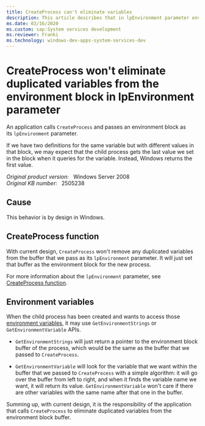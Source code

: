 ```yaml
---
title: CreateProcess can't eliminate variables
description: This article describes that in lpEnvironment parameter environment block, CreateProcess won't eliminate duplicated variables.
ms.date: 03/16/2020
ms.custom: sap:System services development
ms.reviewer: Franki
ms.technology: windows-dev-apps-system-services-dev
---
```

# CreateProcess won't eliminate duplicated variables from the environment block in lpEnvironment parameter

An application calls `CreateProcess` and passes an environment block as its `lpEnvironment` parameter.

If we have two definitions for the same variable but with different values in that block, we may expect that the child process gets the last value we set in the block when it queries for the variable. Instead, Windows returns the first value.

_Original product version:_ &nbsp; Windows Server 2008  
_Original KB number:_ &nbsp; 2505238

## Cause

This behavior is by design in Windows.

## CreateProcess function

With current design, `CreateProcess` won't remove any duplicated variables from the buffer that we pass as its `lpEnvironment` parameter. It will just set that buffer as the environment block for the new process.

For more information about the `lpEnvironment` parameter, see [CreateProcess function](/windows/win32/api/processthreadsapi/nf-processthreadsapi-createprocessa).

## Environment variables

When the child process has been created and wants to access those [environment variables](/windows/win32/procthread/environment-variables), it may use `GetEnvironmentStrings` or `GetEnvironmentVariable` APIs.

- `GetEnvironmentStrings` will just return a pointer to the environment block buffer of the process, which would be the same as the buffer that we passed to `CreateProcess`.

- `GetEnvironmentVariable` will look for the variable that we want within the buffer that we passed to `CreateProcess` with a simple algorithm: it will go over the buffer from left to right, and when it finds the variable name we want, it will return its value. `GetEnvironmentVariable` won't care if there are other variables with the same name after that one in the buffer.

Summing up, with current design, it is the responsibility of the application that calls `CreateProcess` to eliminate duplicated variables from the environment block buffer.
